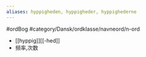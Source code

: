 ```yaml
---
aliases: hyppigheden, hyppigheder, hyppighederne
---
```

#ordBog #category/Dansk/ordklasse/navneord/n-ord 
- [[hyppig]][[-hed]]
- 频率,次数